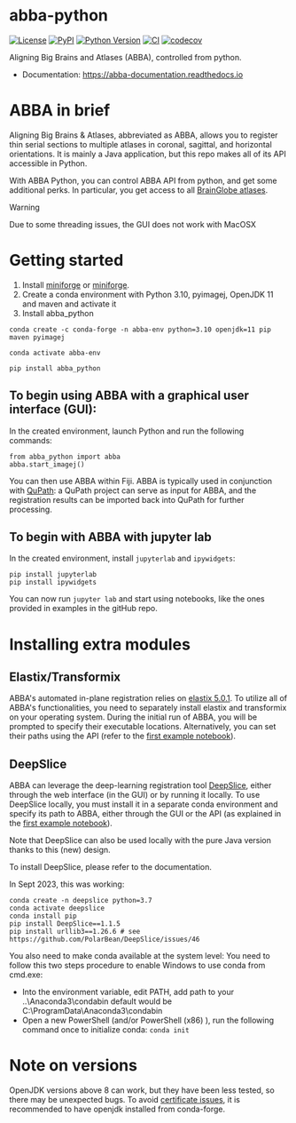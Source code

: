 # abba-python

[![License](https://img.shields.io/pypi/l/abba-python.svg?color=green)](https://github.com/BIOP/abba-python/raw/main/LICENSE)
[![PyPI](https://img.shields.io/pypi/v/abba-python.svg?color=green)](https://pypi.org/project/abba-python)
[![Python Version](https://img.shields.io/pypi/pyversions/abba-python.svg?color=green)](https://python.org)
[![CI](https://github.com/BIOP/abba_python/actions/workflows/ci.yml/badge.svg)](https://github.com/BIOP/abba-python/actions/workflows/ci.yml)
[![codecov](https://codecov.io/gh/BIOP/abba-python/branch/main/graph/badge.svg)](https://codecov.io/gh/BIOP/abba-python)

Aligning Big Brains and Atlases (ABBA), controlled from python.

* Documentation: https://abba-documentation.readthedocs.io

# ABBA in brief

Aligning Big Brains & Atlases, abbreviated as ABBA, allows you to register thin serial sections to multiple atlases in coronal, sagittal, and horizontal orientations. It is mainly a Java application, but this repo makes all of its API accessible in Python.

With ABBA Python, you can control ABBA API from python, and get some additional perks. In particular, you get access to all [BrainGlobe atlases](https://brainglobe.info/documentation/brainglobe-atlasapi/usage/atlas-details.html).

> [!WARNING]
> Due to some threading issues, the GUI does not work with MacOSX

# Getting started

1. Install [miniforge](https://docs.conda.io/projects/miniconda/en/latest/miniconda-install.html) or [miniforge](https://github.com/conda-forge/miniforge).
2. Create a conda environment with Python 3.10, pyimagej, OpenJDK 11 and maven and activate it
3. Install abba_python
```
conda create -c conda-forge -n abba-env python=3.10 openjdk=11 pip maven pyimagej

conda activate abba-env

pip install abba_python
```


## To begin using ABBA with a graphical user interface (GUI):

In the created environment, launch Python and run the following commands:

```
from abba_python import abba
abba.start_imagej()
```

You can then use ABBA within Fiji.
ABBA is typically used in conjunction with [QuPath](https://qupath.github.io/): a QuPath project can serve as input for ABBA, and the registration results can be imported back into QuPath for further processing.

## To begin with ABBA with jupyter lab

In the created environment, install `jupyterlab` and `ipywidgets`:

```
pip install jupyterlab
pip install ipywidgets
```

You can now run `jupyter lab` and start using notebooks, like the ones provided in examples in the gitHub repo.

# Installing extra modules

## Elastix/Transformix

ABBA's automated in-plane registration relies on [elastix 5.0.1](https://github.com/SuperElastix/elastix). To utilize all of ABBA's functionalities, you need to separately install elastix and transformix on your operating system. During the initial run of ABBA, you will be prompted to specify their executable locations. Alternatively, you can set their paths using the API (refer to the [first example notebook](example_notebooks/0.%20Register%20And%20Save%20State.ipynb)).

## DeepSlice

ABBA can leverage the deep-learning registration tool [DeepSlice](https://github.com/PolarBean/DeepSlice), either through the web interface (in the GUI) or by running it locally. To use DeepSlice locally, you must install it in a separate conda environment and specify its path to ABBA, either through the GUI or the API (as explained in the [first example notebook](example_notebooks/0.%20Register%20And%20Save%20State.ipynb)).

Note that DeepSlice can also be used locally with the pure Java version thanks to this (new) design.

To install DeepSlice, please refer to the documentation.

In Sept 2023, this was working:

```
conda create -n deepslice python=3.7
conda activate deepslice
conda install pip
pip install DeepSlice==1.1.5
pip install urllib3==1.26.6 # see https://github.com/PolarBean/DeepSlice/issues/46
```

You also need to make conda available at the system level:
You need to follow this two steps procedure to enable Windows to use conda from cmd.exe:
* Into the environment variable, edit PATH, add path to your ..\Anaconda3\condabin default would be C:\ProgramData\Anaconda3\condabin
* Open a new PowerShell (and/or PowerShell (x86) ), run the following command once to initialize conda:  `conda init`

# Note on versions

OpenJDK versions above 8 can work, but they have been less tested, so there may be unexpected bugs. To avoid [certificate issues](https://pyimagej.readthedocs.io/en/latest/Troubleshooting.html#unable-to-find-valid-certification-path), it is recommended to have openjdk installed from conda-forge.

